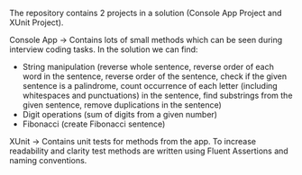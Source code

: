 The repository contains 2 projects in a solution (Console App Project and XUnit Project).

Console App -> Contains lots of small methods which can be seen during interview coding tasks. In the solution we can find:
- String manipulation (reverse whole sentence, reverse order of each word in the sentence, reverse order of the sentence, check if the given sentence is a palindrome, count occurrence of each letter (including whitespaces and punctuations) in the sentence, find substrings from the given sentence, remove duplications in the sentence)
- Digit operations (sum of digits from a given number)
- Fibonacci (create Fibonacci sentence)

XUnit -> Contains unit tests for methods from the app. To increase readability and clarity test methods are written using Fluent Assertions 
and naming conventions.
